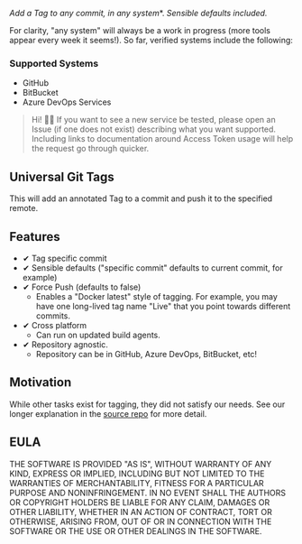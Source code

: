 *Add a Tag to any commit, in any system**. *Sensible defaults included.*

For clarity, "any system" will always be a work in progress (more tools appear every week it seems!). So far, verified systems include the following:

### Supported Systems

* GitHub 
* BitBucket
* Azure DevOps Services

> Hi! 👋🏻 If you want to see a new service be tested, please open an Issue (if one does not exist) describing what you want supported. Including links to documentation around Access Token usage will help the request go through quicker.

## Universal Git Tags

This will add an annotated Tag to a commit and push it to the specified remote.

## Features

* ✔ Tag specific commit
* ✔ Sensible defaults ("specific commit" defaults to current commit, for example)
* ✔ Force Push (defaults to false)
   * Enables a "Docker latest" style of tagging. For example, you may have one long-lived tag name "Live" that you point towards different commits.
* ✔ Cross platform
   * Can run on updated build agents.
* ✔ Repository agnostic. 
   * Repository can be in GitHub, Azure DevOps, BitBucket, etc!

## Motivation

While other tasks exist for tagging, they did not satisfy our needs. See our longer explanation in the [source repo](https://github.com/cloudpups/universal-git-tags#motivation) for more detail.

## EULA

THE SOFTWARE IS PROVIDED "AS IS", WITHOUT WARRANTY OF ANY KIND, EXPRESS
OR IMPLIED, INCLUDING BUT NOT LIMITED TO THE WARRANTIES OF
MERCHANTABILITY, FITNESS FOR A PARTICULAR PURPOSE AND NONINFRINGEMENT.
IN NO EVENT SHALL THE AUTHORS OR COPYRIGHT HOLDERS BE LIABLE FOR ANY CLAIM,
DAMAGES OR OTHER LIABILITY, WHETHER IN AN ACTION OF CONTRACT, TORT
OR OTHERWISE, ARISING FROM, OUT OF OR IN CONNECTION WITH THE SOFTWARE
OR THE USE OR OTHER DEALINGS IN THE SOFTWARE.